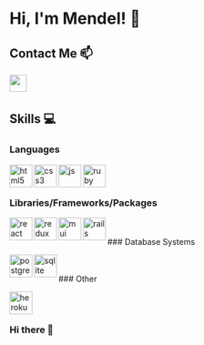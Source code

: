# Hi, I'm Mendel! :wave: 

<!-- Full-Stack Software Engineer primarily using React/Redux and Ruby on Rails 
Full-Stack Software Engineer primarily using React and Ruby on Rails  -->

<!-- ## Projects 

**💌 Send-It** [Repo](https://github.com/clogan1/send-it) | [Live Site](https://send-it-cards.herokuapp.com/)
Virtual card app that allows multiple users to send a greeting card with custom messages via email. (React/Redux & Rails)
**🏋️ Workout Buddy** [Repo](https://github.com/clogan1/workout-buddy) | [Live Site](https://workout-buddy-2021.herokuapp.com/)
Fitness tracking app that allows users to set goals, track workouts, and monitor progress against hitting their goals. (React & Rails)
**🍵 The Tea** [Repo](https://github.com/clogan1/the-tea-frontend) 
Social media site where lovers of reality TV shows can engage in discussion and connect with other fans.(React & Ruby)
**🛒 DunderList** [Repo](https://github.com/clogan1/DunderList) 
Online marketplace where users can buy and sell items. (React & JSONServer)
**📺 TVInfo** [Repo](https://github.com/clogan1/TVInfo)
Single-page application that allows a user to search and see information about TV shows and actors, and provide comments and ratings. (Vanilla Javascript & JSONServer) -->
  
## Contact Me :mailbox:
<p>
<!--   <a href="https://www.linkedin.com/in/mendel-rosenblum/" target="blank"><img align="left" src="https://cdn.jsdelivr.net/npm/simple-icons@3.0.1/icons/linkedin.svg" height="30" width="30" /></a> -->
  <a href="mailto:rosenblummm@gmail.com" target="blank"><img align="left" src="https://upload.wikimedia.org/wikipedia/commons/thumb/7/7e/Gmail_icon_%282020%29.svg/512px-Gmail_icon_%282020%29.svg.png" height="30" width="30" /></a>
 </p>
 
 <br />
 &emsp;
 
 
## Skills :computer:
### Languages
<p align="left">
 <img src="https://cdn.jsdelivr.net/gh/devicons/devicon/icons/html5/html5-original.svg" alt="html5" align="left" width="40" height="40"/>
  <img src="https://cdn.jsdelivr.net/gh/devicons/devicon/icons/css3/css3-original.svg" alt="css3" align="left" width="40" height="40"/>
  <img src="https://cdn.jsdelivr.net/gh/devicons/devicon/icons/javascript/javascript-original.svg" alt="js" align="left" width="40" height="40"/>
   <img src="https://cdn.jsdelivr.net/gh/devicons/devicon/icons/ruby/ruby-original.svg" alt="ruby" align="left" width="40" height="40"/>
 </p>
 </br>
 </br>
 
 ### Libraries/Frameworks/Packages
 
 
 <p align="left">
  <img src="https://i.imgur.com/rTNkWSQ.png" alt="react" align="left" width="40" height="40"/>
  <img src="https://cdn.jsdelivr.net/gh/devicons/devicon/icons/redux/redux-original.svg" alt="redux" align="left" width="40" height="40"/>
 <img src="https://cdn.jsdelivr.net/gh/devicons/devicon/icons/materialui/materialui-original.svg" alt="mui" align="left" width="40" height="40"/>
  <img src="https://cdn.jsdelivr.net/gh/devicons/devicon/icons/rails/rails-original-wordmark.svg" alt="rails" align="left" width="40" height="40"/>
</p>
</br>
</br>
### Database Systems
 <p align="left">
  <img src="https://cdn.jsdelivr.net/gh/devicons/devicon/icons/postgresql/postgresql-original.svg" alt="postgres" align="left" width="40" height="40"/>
 <img src="https://upload.wikimedia.org/wikipedia/commons/thumb/9/97/Sqlite-square-icon.svg/2048px-Sqlite-square-icon.svg.png" alt="sqlite" align="left" width="40" height="40"/>
</p>
</br>
</br>
### Other
 <p align="left">
  <img src="https://cdn.jsdelivr.net/gh/devicons/devicon/icons/heroku/heroku-original.svg" alt="heroku" align="left" width="40" height="40"/>
</p>
<br />
&emsp;

### Hi there 👋

<!--
**mendelr20/mendelr20** is a ✨ _special_ ✨ repository because its `README.md` (this file) appears on your GitHub profile.

Here are some ideas to get you started:

- 🔭 I’m currently working on ...
- 🌱 I’m currently learning ...
- 👯 I’m looking to collaborate on ...
- 🤔 I’m looking for help with ...
- 💬 Ask me about ...
- 📫 How to reach me: ...
- 😄 Pronouns: ...
- ⚡ Fun fact: ...
-->
